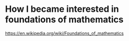 # How I became interested in foundations of mathematics

https://en.wikipedia.org/wiki/Foundations_of_mathematics
